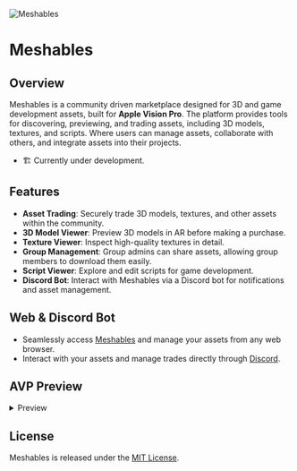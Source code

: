 ![Meshables](https://github.com/user-attachments/assets/23cc8857-c408-43bf-9d5a-e306544df5a4)

# Meshables

## Overview

Meshables is a community driven marketplace designed for 3D and game development assets, built for **Apple Vision Pro**. The platform provides tools for discovering, previewing, and trading assets, including 3D models, textures, and scripts. Where users can manage assets, collaborate with others, and integrate assets into their projects.

- 🏗️ Currently under development.

## Features

- **Asset Trading**: Securely trade 3D models, textures, and other assets within the community.
- **3D Model Viewer**: Preview 3D models in AR before making a purchase.
- **Texture Viewer**: Inspect high-quality textures in detail.
- **Group Management**: Group admins can share assets, allowing group members to download them easily.
- **Script Viewer**: Explore and edit scripts for game development.
- **Discord Bot**: Interact with Meshables via a Discord bot for notifications and asset management.

## Web & Discord Bot

- Seamlessly access [Meshables](https://meshables.me) and manage your assets from any web browser.
- Interact with your assets and manage trades directly through [Discord](https://meshables.me#discord).

## AVP Preview

<details>
  <summary> Preview </summary>
  
  ![Simulator Screenshot - Apple Vision Pro - 2024-09-15 at 13 00 03](https://github.com/user-attachments/assets/c6643157-bcad-4ff4-86cd-814215a16e71)
  ![Simulator Screenshot - Apple Vision Pro - 2024-09-15 at 13 00 11](https://github.com/user-attachments/assets/263424ab-aa95-46d0-8c97-4e4424e358d8)
  ![Simulator Screenshot - Apple Vision Pro - 2024-09-15 at 13 01 16](https://github.com/user-attachments/assets/ed5bfc16-675c-447e-9cb9-301a9c964d91)
  ![Simulator Screenshot - Apple Vision Pro - 2024-09-15 at 13 01 59](https://github.com/user-attachments/assets/6c6874b1-459c-411e-951e-73928f8c62f5)
  ![Simulator Screenshot - Apple Vision Pro - 2024-09-15 at 13 02 18](https://github.com/user-attachments/assets/157603ac-17e8-44a7-af96-5499b5a12733)

</details>

## License
Meshables is released under the [MIT License](LICENSE).
